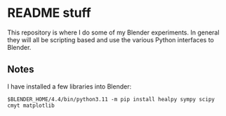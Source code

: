 # README stuff

This repository is where I do some of my Blender experiments. In general they will all be scripting based and use the various Python interfaces to Blender.

## Notes

I have installed a few libraries into Blender:

```
$BLENDER_HOME/4.4/bin/python3.11 -m pip install healpy sympy scipy cmyt matplotlib
```

